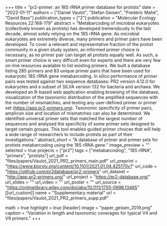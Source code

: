 +++
title = "pr2-primer: an 18S rRNA primer database for protists"
date = "2022-01-11"
authors = ["Daniel Vaulot", "Stefan Geisen", "Frédéric Mahé", "David Bass"]
publication_types = ["2"]
publication = "Molecular Ecology Resources 22:168-179"
abstract = "Metabarcoding of microbial eukaryotes (collectively known as protists) has developed tremendously in the last decade, almost solely relying on the 18S rRNA gene. As microbial eukaryotes are extremely diverse, many primers and primer pairs have been developed. To cover a relevant and representative fraction of the protist community in a given study system, an informed primer choice is necessary, as no primer pair can target all protists equally well. As such, a smart primer choice is very difficult even for experts and there are very few on-line resources available to list existing primers. We built a database listing 285 primers and 83 unique primer pairs that have been used for eukaryotic 18S rRNA gene metabarcoding. In silico performance of primer pairs was tested against two sequence databases: PR2 version 4.12.0 for eukaryotes and a subset of SILVA version 132 for bacteria and archaea. We developed an R-based web application enabling browsing of the database, visualization of the taxonomic distribution of the amplified sequences with the number of mismatches, and testing any user-defined primer or primer set (https://app.pr2-primers.org). Taxonomic specificity of primer pairs, amplicon size and location of mismatches can also be determined. We identified universal primer sets that matched the largest number of sequences and analysed the specificity of some primer sets designed to target certain groups. This tool enables guided primer choices that will help a wide range of researchers to include protists as part of their investigations."
abstract_short = "A database of primer and primer sets for protists metabarcoding using the 18S rRNA gene."
image_preview = ""
selected = true
projects = ["pr2"]
tags = ["metabarcoding", "18S rRNA", "primers", "protists"]
url_pdf = "files/papers/Vaulot_2021_PR2_primers_main.pdf"
url_preprint = "https://www.biorxiv.org/content/10.1101/2021.01.04.425170v1"
url_code = "https://github.com/pr2database/pr2-primers"
url_dataset = "http://app.pr2-primers.org/"
url_project = "https://pr2-database.org/"
url_slides = ""
url_video = ""
url_poster = ""
url_source = "https://onlinelibrary.wiley.com/doi/abs/10.1111/1755-0998.13465"
[[url_custom]]
    name = "Supplementary material"
    url = "files/papers/Vaulot_2021_PR2_primers_supp.pdf"

math = true
highlight = true
[header]
image = "paper_geisen_2019.png"
caption = "Variation in length and taxonomic coverages for typical V4 and V9 primers."
+++
